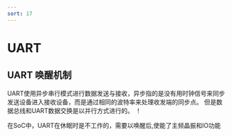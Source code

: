 ```yaml
---
sort: 17
---
```


# UART

## UART 唤醒机制

UART使用异步串行模式进行数据发送与接收，异步指的是没有用时钟信号来同步发送设备进入接收设备，而是通过相同的波特率来处理收发端的同步点。
但是数据总线和UART数据交换是以并行方式进行的。
！[](https://www.analog.com/-/media/images/analog-dialogue/en/volume-54/number-4/articles/uart-a-hardware-communication-protocol/335962-fig-02.svg?w=900)

在SoC中，UART在休眠时是不工作的，需要以唤醒后,使能了主频晶振和IO功能